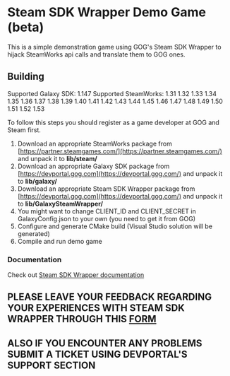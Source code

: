 # Steam SDK Wrapper Demo Game (beta)

This is a simple demonstration game using GOG's Steam SDK Wrapper to hijack SteamWorks api calls and translate them to GOG ones.


## Building

Supported Galaxy SDK: 1.147
Supported SteamWorks: 1.31 1.32 1.33 1.34 1.35 1.36 1.37 1.38 1.39 1.40 1.41 1.42 1.43 1.44 1.45 1.46 1.47 1.48 1.49 1.50 1.51 1.52 1.53

To follow this steps you should register as a game developer at GOG and Steam first.
 
1. Download an appropriate SteamWorks package from [https://partner.steamgames.com/](https://partner.steamgames.com/) and unpack it to **lib/steam/**
2. Download an appropriate Galaxy SDK package from [https://devportal.gog.com](https://devportal.gog.com/) and unpack it to **lib/galaxy/**
3. Download an appropriate Steam SDK Wrapper package from [https://devportal.gog.com](https://devportal.gog.com/) and unpack it to **lib/GalaxySteamWrapper/**
4. You might want to change CLIENT_ID and CLIENT_SECRET in GalaxyConfig.json to your own (you need to get it from GOG)
5. Configure and generate CMake build (Visual Studio solution will be generated)
6. Compile and run demo game


### Documentation

Check out [Steam SDK Wrapper documentation](https://github.com/gogcom/gog-galaxy-dev-docs/blob/master/docs/steam-sdk-wrapper.md)

## PLEASE LEAVE YOUR FEEDBACK REGARDING YOUR EXPERIENCES WITH STEAM SDK WRAPPER THROUGH THIS [FORM](https://forms.gle/3h2oULcDGaDsZKMdA)

## ALSO IF YOU ENCOUNTER ANY PROBLEMS SUBMIT A TICKET USING DEVPORTAL'S SUPPORT SECTION
